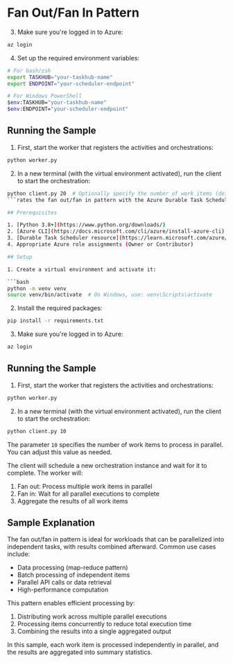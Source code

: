 # Fan Out/Fan In Pattern

3. Make sure you're logged in to Azure:

```bash
az login
```

4. Set up the required environment variables:

```bash
# For bash/zsh
export TASKHUB="your-taskhub-name"
export ENDPOINT="your-scheduler-endpoint"

# For Windows PowerShell
$env:TASKHUB="your-taskhub-name"
$env:ENDPOINT="your-scheduler-endpoint"
```

## Running the Sample

1. First, start the worker that registers the activities and orchestrations:

```bash
python worker.py
```

2. In a new terminal (with the virtual environment activated), run the client to start the orchestration:

```bash
python client.py 20  # Optionally specify the number of work items (default is 10)
```rates the fan out/fan in pattern with the Azure Durable Task Scheduler using the Python SDK. In this pattern, the orchestrator executes multiple functions in parallel and then waits for all of them to finish before aggregating the results.

## Prerequisites

1. [Python 3.8+](https://www.python.org/downloads/)
2. [Azure CLI](https://docs.microsoft.com/cli/azure/install-azure-cli)
3. [Durable Task Scheduler resource](https://learn.microsoft.com/azure/durable-functions/durable-task-scheduler)
4. Appropriate Azure role assignments (Owner or Contributor)

## Setup

1. Create a virtual environment and activate it:

```bash
python -m venv venv
source venv/bin/activate  # On Windows, use: venv\Scripts\activate
```

2. Install the required packages:

```bash
pip install -r requirements.txt
```

3. Make sure you're logged in to Azure:

```bash
az login
```

## Running the Sample

1. First, start the worker that registers the activities and orchestrations:

```bash
python worker.py
```

2. In a new terminal (with the virtual environment activated), run the client to start the orchestration:

```bash
python client.py 10
```

The parameter `10` specifies the number of work items to process in parallel. You can adjust this value as needed.

The client will schedule a new orchestration instance and wait for it to complete. The worker will:
1. Fan out: Process multiple work items in parallel 
2. Fan in: Wait for all parallel executions to complete
3. Aggregate the results of all work items

## Sample Explanation

The fan out/fan in pattern is ideal for workloads that can be parallelized into independent tasks, with results combined afterward. Common use cases include:

- Data processing (map-reduce pattern)
- Batch processing of independent items
- Parallel API calls or data retrieval
- High-performance computation

This pattern enables efficient processing by:
1. Distributing work across multiple parallel executions
2. Processing items concurrently to reduce total execution time
3. Combining the results into a single aggregated output

In this sample, each work item is processed independently in parallel, and the results are aggregated into summary statistics.

